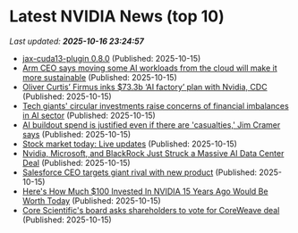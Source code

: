 # Latest NVIDIA News (top 10)
_Last updated: **2025-10-16 23:24:57**_

- [jax-cuda13-plugin 0.8.0](https://pypi.org/project/jax-cuda13-plugin/0.8.0/) (Published: 2025-10-15)
- [Arm CEO says moving some AI workloads from the cloud will make it more sustainable](https://www.cnbc.com/2025/10/15/arm-holdings-ceo-move-ai-workloads-from-cloud-reduce-power-consumption-energy-.html) (Published: 2025-10-15)
- [Oliver Curtis’ Firmus inks $73.3b ‘AI factory’ plan with Nvidia, CDC](https://www.afr.com/technology/oliver-curtis-firmus-inks-73-3b-ai-factory-plan-with-nvidia-cdc-20251015-p5n2sg) (Published: 2025-10-15)
- [Tech giants' circular investments raise concerns of financial imbalances in AI sector](https://www.digitimes.com/news/a20251014PD204/ai-funding-investment-2025-nvidia-openai.html) (Published: 2025-10-15)
- [AI buildout spend is justified even if there are 'casualties,' Jim Cramer says](https://www.cnbc.com/2025/10/15/ai-buildout-spend-justified-jim-cramer.html) (Published: 2025-10-15)
- [Stock market today: Live updates](https://www.cnbc.com/2025/10/15/stock-market-today-live-updates.html) (Published: 2025-10-15)
- [Nvidia, Microsoft, and BlackRock Just Struck a Massive AI Data Center Deal](https://biztoc.com/x/6e49f589f26093e3) (Published: 2025-10-15)
- [Salesforce CEO targets giant rival with new product](https://www.thestreet.com/technology/salesforce-ceos-next-move-could-rattle-22-year-old-software-giant) (Published: 2025-10-15)
- [Here's How Much $100 Invested In NVIDIA 15 Years Ago Would Be Worth Today](https://biztoc.com/x/5faff43cc3c88b3f) (Published: 2025-10-15)
- [Core Scientific's board asks shareholders to vote for CoreWeave deal](https://www.channelnewsasia.com/business/core-scientifics-board-asks-shareholders-vote-coreweave-deal-5405151) (Published: 2025-10-15)
